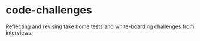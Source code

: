 # code-challenges
Reflecting and revising take home tests and white-boarding challenges from interviews.

